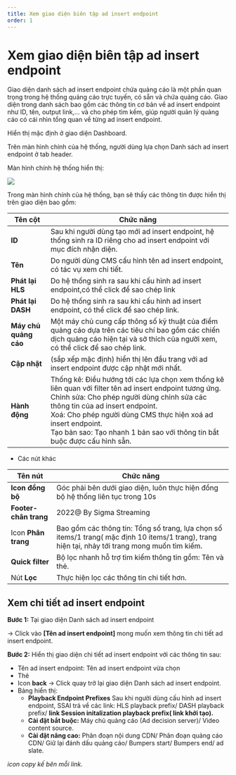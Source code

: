 ```yaml
---
title: Xem giao diện biên tập ad insert endpoint
order: 1
---
```

#  Xem giao diện biên tập ad insert endpoint

Giao diện danh sách ad insert endpoint chứa quảng cáo là một phần quan trọng trong hệ thống quảng cáo trực tuyến, có sẵn và chứa quảng cáo. Giao diện trong danh sách bao gồm các thông tin cơ bản về ad insert endpoint như ID, tên, output link,... và cho phép tìm kếm, giúp người quản lý quảng cáo có cái nhìn tổng quan về từng ad insert endpoint.

Hiển thị mặc định ở giao diện Dashboard.

Trên màn hình chính của hệ thống, người dùng lựa chọn Danh sách ad insert endpoint ở tab header.

Màn hình chính hệ thống hiển thị:

![](/11-image/list-endpoint.PNG)

Trong màn hình chính của hệ thống, bạn sẽ thấy các thông tin được hiển thị trên giao diện bao gồm:
  
     
| Tên cột        | Chức năng                                                    |
| -------------- | ------------------------------------------------------------ |
| **ID**         | Sau khi người dùng tạo mới ad insert endpoint, hệ thống sinh ra ID riêng cho ad insert endpoint với mục đích nhận diện. |
| **Tên**        | Do người dùng CMS cấu hình tên ad insert endpoint, có tác vụ xem chi tiết.                          |
| **Phát lại HLS**      | Do hệ thống sinh ra sau khi cấu hình ad insert endpoint,có thể click để sao chép link |
| **Phát lại DASH** | Do hệ thống sinh ra sau khi cấu hình ad insert endpoint, có thể click để sao chép link.                      |
| **Máy chủ quảng cáo**   | Một máy chủ cung cấp thông số kỹ thuật của điểm quảng cáo dựa trên các tiêu chí bao gồm các chiến dịch quảng cáo hiện tại và sở thích của người xem, có thể click để sao chép link.  |
| **Cập nhật**   | (sắp xếp mặc định) hiển thị lên đầu trang với ad insert endpoint được cập nhật mới nhất. |
| **Hành động**  | Thống kê: Điều hướng tới các lựa chọn xem thống kê liên quan với filter tên ad insert endpoint tương ứng. <br /> Chỉnh sửa: Cho phép người dùng chỉnh sửa các thông tin của ad insert endpoint. <br />Xoá: Cho phép người dùng CMS thực hiện xoá ad insert endpoint. <br /> Tạo bản sao: Tạo nhanh 1 bản sao với thông tin bắt buộc được cấu hình sẵn. |

* Các nút khác

| Tên nút                | Chức năng                                                    |
| ---------------------- | ------------------------------------------------------------ | 
| **Icon đồng bộ**       | Góc phải bên dưới giao diện, luôn thực hiện đồng bộ hệ thống liên tục trong 10s | ![](../../image/icon_sync.png)         |
| **Footer- chân trang** | 2022@ By Sigma Streaming                                     | 
| Icon **Phân trang**           | Bao gồm các thông tin: Tổng số trang, lựa chọn số items/1 trang( mặc định 10 items/1 trang), trang hiện tại, nhảy tới trang mong muốn tìm kiếm. |
| **Quick filter**       | Bộ lọc nhanh hỗ trợ tìm kiếm thông tin gồm: Tên và thẻ. |
| Nút **Lọc**      | Thực hiện lọc các thông tin chi tiết hơn. | 

## Xem chi tiết ad insert endpoint

**Bước 1:** Tại giao diện Danh sách ad insert endpoint

→ Click vào **[Tên ad insert endpoint]** mong muốn xem thông tin chi tiết ad insert endpoint.

**Bước 2:** Hiển thị giao diện chi tiết ad insert endpoint với các thông tin sau:

* Tên ad insert endpoint: Tên ad insert endpoint vừa chọn
* Thẻ
* Icon **back** → Click quay trở lại giao diện Danh sách ad insert endpoint.
* Bảng hiển thị:
    * **Playback Endpoint Prefixes**  Sau khi người dùng cấu hình ad insert endpoint, SSAI trả về các link: HLS playback prefix/ DASH playback prefix/ **link Session initalization playback prefix( link khởi tạo).**
    * **Cài đặt bắt buộc:** Máy chủ quảng cáo (Ad decision server)/ Video content source.
    * **Cài đặt nâng cao:** Phân đoạn nội dung CDN/ Phân đoạn quảng cáo CDN/ Giữ lại đánh dấu quảng cáo/ Bumpers start/ Bumpers end/ ad slate.
    
*icon copy kế bên mỗi link.* 